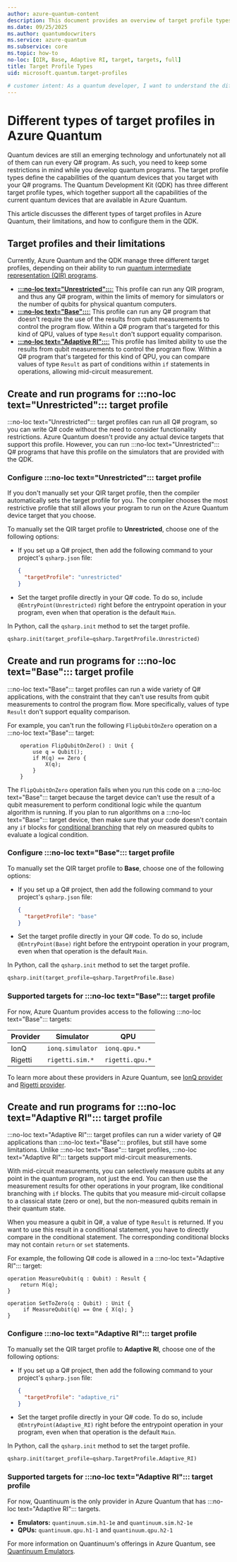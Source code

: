 ```yaml
---
author: azure-quantum-content
description: This document provides an overview of target profile types available in Azure Quantum and their limitations. 
ms.date: 09/25/2025
ms.author: quantumdocwriters
ms.service: azure-quantum
ms.subservice: core
ms.topic: how-to
no-loc: [QIR, Base, Adaptive RI, target, targets, full]
title: Target Profile Types 
uid: microsoft.quantum.target-profiles

# customer intent: As a quantum developer, I want to understand the different target profile types available in Azure Quantum and their limitations so that I can develop quantum programs that run on the appropriate quantum devices.
---
```


# Different types of target profiles in Azure Quantum

Quantum devices are still an emerging technology and unfortunately not all of them can run every Q# program. As such, you need to keep some restrictions in mind while you develop quantum programs. The target profile types define the capabilities of the quantum devices that you target with your Q# programs. The Quantum Development Kit (QDK) has three different target profile types, which together support all the capabilities of the current quantum devices that are available in Azure Quantum.

This article discusses the different types of target profiles in Azure Quantum, their limitations, and how to configure them in the QDK.

## Target profiles and their limitations

Currently, Azure Quantum and the QDK manage three different target profiles, depending on their ability to run [quantum intermediate representation (QIR) programs](xref:microsoft.quantum.concepts.qir).

- [**:::no-loc text="Unrestricted":::**:](#create-and-run-programs-for--target-profile) This profile can run any QIR program, and thus any Q# program, within the limits of memory for simulators or the number of qubits for physical quantum computers.
- [**:::no-loc text="Base":::**:](#create-and-run-programs-for--target-profile-1) This profile can run any Q# program that doesn't require the use of the results from qubit measurements to control the program flow. Within a Q# program that's targeted for this kind of QPU, values of type `Result` don't support equality comparison.
- [**:::no-loc text="Adaptive RI":::**:](#create-and-run-programs-for--target-profile-2) This profile has limited ability to use the results from qubit measurements to control the program flow. Within a Q# program that's targeted for this kind of QPU, you can compare values of type `Result` as part of conditions within `if` statements in operations, allowing mid-circuit measurement.

## Create and run programs for :::no-loc text="Unrestricted"::: target profile

:::no-loc text="Unrestricted"::: target profiles can run all Q# program, so you can write Q# code without the need to consider functionality restrictions. Azure Quantum doesn't provide any actual device targets that support this profile. However, you can run :::no-loc text="Unrestricted"::: Q# programs that have this profile on the simulators that are provided with the QDK.

### Configure :::no-loc text="Unrestricted"::: target profile

If you don't manually set your QIR target profile, then the compiler automatically sets the target profile for you. The compiler chooses the most restrictive profile that still allows your program to run on the Azure Quantum device target that you choose.

To manually set the QIR target profile to **Unrestricted**, choose one of the following options:

- If you set up a Q# project, then add the following command to your project's `qsharp.json` file:

  ```json
  {
    "targetProfile": "unrestricted"
  }
  ```

- Set the target profile directly in your Q# code. To do so, include `@EntryPoint(Unrestricted)` right before the entrypoint operation in your program, even when that operation is the default `Main`.

In Python, call the `qsharp.init` method to set the target profile.

```python
qsharp.init(target_profile=qsharp.TargetProfile.Unrestricted) 
```

## Create and run programs for :::no-loc text="Base"::: target profile

:::no-loc text="Base"::: target profiles can run a wide variety of Q# applications, with the constraint that they can't use results from qubit measurements to control the program flow. More specifically, values of type `Result` don't support equality comparison.

For example, you can't run the following `FlipQubitOnZero` operation on a :::no-loc text="Base"::: target:

```qsharp
    operation FlipQubitOnZero() : Unit {
        use q = Qubit();
        if M(q) == Zero {
            X(q);
        }
    }
```

The `FlipQubitOnZero` operation fails when you run this code on a :::no-loc text="Base"::: target because the target device can't use the result of a qubit measurement to perform conditional logic while the quantum algorithm is running. If you plan to run algorithms on a :::no-loc text="Base"::: target device, then make sure that your code doesn't contain any `if` blocks for [conditional branching](xref:microsoft.quantum.qsharp.conditionalbranching) that rely on measured qubits to evaluate a logical condition.

### Configure :::no-loc text="Base"::: target profile

To manually set the QIR target profile to **Base**, choose one of the following options:

- If you set up a Q# project, then add the following command to your project's `qsharp.json` file:

  ```json
  {
    "targetProfile": "base"
  }
  ```

- Set the target profile directly in your Q# code. To do so, include `@EntryPoint(Base)` right before the entrypoint operation in your program, even when that operation is the default `Main`.

In Python, call the `qsharp.init` method to set the target profile.

```python
qsharp.init(target_profile=qsharp.TargetProfile.Base) 
```

### Supported targets for :::no-loc text="Base"::: target profile

For now, Azure Quantum provides access to the following :::no-loc text="Base"::: targets:

| Provider | Simulator         | QPU             |
|----------|-------------------|-----------------|
| IonQ     | `ionq.simulator`  | `ionq.qpu.*`    |
| Rigetti  | `rigetti.sim.*`   | `rigetti.qpu.*` |

To learn more about these providers in Azure Quantum, see [IonQ provider](xref:microsoft.quantum.providers.ionq) and [Rigetti provider](xref:microsoft.quantum.providers.rigetti).

## Create and run programs for :::no-loc text="Adaptive RI"::: target profile

:::no-loc text="Adaptive RI"::: target profiles can run a wider variety of Q# applications than :::no-loc text="Base"::: profiles, but still have some limitations. Unlike :::no-loc text="Base"::: target profiles, :::no-loc text="Adaptive RI"::: targets support mid-circuit measurements.

With mid-circuit measurements, you can selectively measure qubits at any point in the quantum program, not just the end. You can then use the measurement results for other operations in your program, like conditional branching with `if` blocks. The qubits that you measure mid-circuit collapse to a classical state (zero or one), but the non-measured qubits remain in their quantum state.

When you measure a qubit in Q#, a value of type `Result` is returned. If you want to use this result in a conditional statement, you have to directly compare in the conditional statement. The corresponding conditional blocks may not contain `return` or `set` statements.

For example, the following Q# code is allowed in a :::no-loc text="Adaptive RI"::: target:

```qsharp
operation MeasureQubit(q : Qubit) : Result { 
    return M(q); 
}

operation SetToZero(q : Qubit) : Unit {
     if MeasureQubit(q) == One { X(q); }
}
```

### Configure :::no-loc text="Adaptive RI"::: target profile

To manually set the QIR target profile to **Adaptive RI**, choose one of the following options:

- If you set up a Q# project, then add the following command to your project's `qsharp.json` file:

  ```json
  {
    "targetProfile": "adaptive_ri"
  }
  ```

- Set the target profile directly in your Q# code. To do so, include `@EntryPoint(Adaptive_RI)` right before the entrypoint operation in your program, even when that operation is the default `Main`.

In Python, call the `qsharp.init` method to set the target profile.

```python
qsharp.init(target_profile=qsharp.TargetProfile.Adaptive_RI) 
```

### Supported targets for :::no-loc text="Adaptive RI"::: target profile

For now, Quantinuum is the only provider in Azure Quantum that has :::no-loc text="Adaptive RI"::: targets.

- **Emulators:** `quantinuum.sim.h1-1e` and `quantinuum.sim.h2-1e`
- **QPUs:** `quantinuum.qpu.h1-1` and `quantinuum.qpu.h2-1`

For more information on Quantinuum's offerings in Azure Quantum, see [Quantinuum Emulators](xref:microsoft.quantum.providers.quantinuum).

